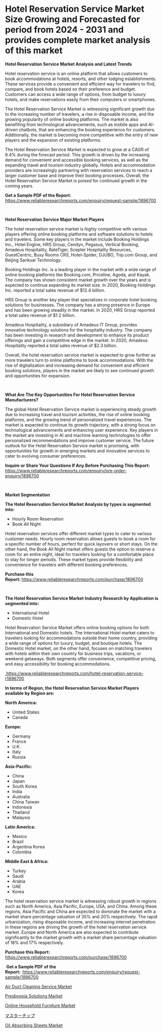 <p><h1>Hotel Reservation Service Market Size Growing and Forecasted for period from 2024 - 2031 and provides complete market analysis of this market</h1></p><p><strong>Hotel Reservation Service Market Analysis and Latest Trends</strong></p>
<p><p>Hotel reservation service is an online platform that allows customers to book accommodations at hotels, resorts, and other lodging establishments. These services provide a convenient and efficient way for travelers to find, compare, and book hotels based on their preference and budget. Customers can access a wide range of options, from budget to luxury hotels, and make reservations easily from their computers or smartphones.</p><p>The Hotel Reservation Service Market is witnessing significant growth due to the increasing number of travelers, a rise in disposable income, and the growing popularity of online booking platforms. The market is also benefiting from technological advancements, such as mobile apps and AI-driven chatbots, that are enhancing the booking experience for customers. Additionally, the market is becoming more competitive with the entry of new players and the expansion of existing platforms.</p><p>The Hotel Reservation Service Market is expected to grow at a CAGR of 8.4% during the forecast period. This growth is driven by the increasing demand for convenient and accessible booking services, as well as the expanding travel and tourism industry globally. Hotels and accommodation providers are increasingly partnering with reservation services to reach a larger customer base and improve their booking processes. Overall, the Hotel Reservation Service Market is poised for continued growth in the coming years.</p></p>
<p><strong>Get a Sample PDF of the Report:&nbsp;</strong> <a href="https://www.reliableresearchreports.com/enquiry/request-sample/1896700">https://www.reliableresearchreports.com/enquiry/request-sample/1896700</a></p>
<p>&nbsp;</p>
<p><strong>Hotel Reservation Service Major Market Players</strong></p>
<p><p>The hotel reservation service market is highly competitive with various players offering online booking platforms and software solutions to hotels and travelers. Some key players in the market include Booking Holdings Inc., Hotel Engine, HRS Group, Cendyn, Pegasus, Vertical Booking, Amadeus Hospitality, RateTiger, Scepter Hospitality Resources, GuestCentric, Busy Rooms CRS, Hotel-Spider, DJUBO, Trip.com Group, and Beijing Sankuai Technology.</p><p>Booking Holdings Inc. is a leading player in the market with a wide range of online booking platforms like Booking.com, Priceline, Agoda, and Kayak. The company has shown consistent market growth over the years and is expected to continue expanding its market size. In 2020, Booking Holdings Inc. reported a total sales revenue of $12.4 billion.</p><p>HRS Group is another key player that specializes in corporate hotel booking solutions for businesses. The company has a strong presence in Europe and has been growing steadily in the market. In 2020, HRS Group reported a total sales revenue of $1.2 billion.</p><p>Amadeus Hospitality, a subsidiary of Amadeus IT Group, provides innovative technology solutions for the hospitality industry. The company has been investing in research and development to enhance its product offerings and gain a competitive edge in the market. In 2020, Amadeus Hospitality reported a total sales revenue of $2.3 billion.</p><p>Overall, the hotel reservation service market is expected to grow further as more travelers turn to online platforms to book accommodations. With the rise of digitalization and increasing demand for convenient and efficient booking solutions, players in the market are likely to see continued growth and opportunities for expansion.</p></p>
<p>&nbsp;</p>
<p><strong>What Are The Key Opportunities For Hotel Reservation Service Manufacturers?</strong></p>
<p><p>The global Hotel Reservation Service market is experiencing steady growth due to increasing travel and tourism activities, the rise of online booking platforms, and the growing trend of personalized travel experiences. The market is expected to continue its growth trajectory, with a strong focus on technological advancements and enhancing user experience. Key players in the market are investing in AI and machine learning technologies to offer personalized recommendations and improve customer service. The future outlook for the Hotel Reservation Service market is promising, with opportunities for growth in emerging markets and innovative services to cater to evolving consumer preferences.</p></p>
<p><strong>Inquire or Share Your Questions If Any Before Purchasing This Report:</strong> <a href="https://www.reliableresearchreports.com/enquiry/pre-order-enquiry/1896700">https://www.reliableresearchreports.com/enquiry/pre-order-enquiry/1896700</a></p>
<p>&nbsp;</p>
<p><strong>Market Segmentation</strong></p>
<p><strong>The Hotel Reservation Service Market Analysis by types is segmented into:</strong></p>
<p><ul><li>Hourly Room Reservation</li><li>Book All Night</li></ul></p>
<p><p>Hotel reservation services offer different market types to cater to various customer needs. Hourly room reservation allows guests to book a room for a specific number of hours, perfect for quick layovers or short stays. On the other hand, the Book All Night market offers guests the option to reserve a room for an entire night, ideal for travelers looking for a comfortable place to stay for longer periods. These market types provide flexibility and convenience for travelers with different booking preferences.</p></p>
<p><strong>Purchase this Report:&nbsp;</strong><a href="https://www.reliableresearchreports.com/purchase/1896700">https://www.reliableresearchreports.com/purchase/1896700</a></p>
<p>&nbsp;</p>
<p><strong>The Hotel Reservation Service Market Industry Research by Application is segmented into:</strong></p>
<p><ul><li>International Hotel</li><li>Domestic Hotel</li></ul></p>
<p><p>Hotel Reservation Service Market offers online booking options for both International and Domestic hotels. The International Hotel market caters to travelers looking for accommodations outside their home country, providing a wide range of options for luxury, budget, and boutique hotels. The Domestic Hotel market, on the other hand, focuses on matching travelers with hotels within their own country for business trips, vacations, or weekend getaways. Both segments offer convenience, competitive pricing, and easy accessibility for booking accommodations.</p></p>
<p><a href="https://www.reliableresearchreports.com/hotel-reservation-service-r1896700">&nbsp;https://www.reliableresearchreports.com/hotel-reservation-service-r1896700</a></p>
<p><strong>In terms of Region, the Hotel Reservation Service Market Players available by Region are:</strong></p>
<p>
    <p> <strong> North America: </strong>
        <ul>
            <li>United States</li>
            <li>Canada</li>
        </ul>
        </p> 
    <p> <strong> Europe: </strong>
        <ul>
            <li>Germany</li>
            <li>France</li>
            <li>U.K.</li>
            <li>Italy</li>
            <li>Russia</li>
        </ul>
        </p> 
    <p> <strong> Asia-Pacific: </strong>
        <ul>
            <li>China</li>
            <li>Japan</li>
            <li>South Korea</li>
            <li>India</li>
            <li>Australia</li>
            <li>China Taiwan</li>
            <li>Indonesia</li>
            <li>Thailand</li>
            <li>Malaysia</li>
        </ul>
        </p> 
    <p> <strong> Latin America: </strong>
        <ul>
            <li>Mexico</li>
            <li>Brazil</li>
            <li>Argentina Korea</li>
            <li>Colombia</li>
        </ul>
        </p> 
    <p> <strong> Middle East & Africa: </strong>
        <ul>
            <li>Turkey</li>
            <li>Saudi</li>
            <li>Arabia</li>
            <li>UAE</li>
            <li>Korea</li>
        </ul>
    </p>
    </p>
<p><p>The hotel reservation service market is witnessing robust growth in regions such as North America, Asia Pacific, Europe, USA, and China. Among these regions, Asia Pacific and China are expected to dominate the market with a market share percentage valuation of 35% and 20% respectively. The rapid urbanization, rising disposable income, and increasing internet penetration in these regions are driving the growth of the hotel reservation service market. Europe and North America are also expected to contribute significantly to the market growth with a market share percentage valuation of 18% and 17% respectively.</p></p>
<p><strong>Purchase this Report: </strong><a href="https://www.reliableresearchreports.com/purchase/1896700">https://www.reliableresearchreports.com/purchase/1896700</a></p>
<p>&nbsp;<strong>Get a Sample PDF of the Report:&nbsp;&nbsp;</strong><a href="https://www.reliableresearchreports.com/enquiry/request-sample/1896700">https://www.reliableresearchreports.com/enquiry/request-sample/1896700</a></p>
<p><strong></strong></p>
<p><p><a href="https://www.linkedin.com/pulse/air-duct-cleaning-service-market-size-outlook-forecast-2024-nebhc?trackingId=GmCXcNOuzqBwMxbHmGgP8A%3D%3D">Air Duct Cleaning Service Market</a></p><p><a href="https://github.com/fiixsa/Market-Research-Report-List-2/blob/main/presbyopia-solutions-market.md">Presbyopia Solutions Market</a></p><p><a href="https://issuu.com/reportprime-2/docs/online-household-furniture-market-size-2030.pptx">Online Household Furniture Market</a></p><p><a href="https://github.com/AriMuller2009/Market-Research-Report-List-1/blob/main/891753460328.md">マスターチップ</a></p><p><a href="https://issuu.com/reportprime-2/docs/oil-absorbing-sheets-market-size-2030.pptx">Oil Absorbing Sheets Market</a></p></p>